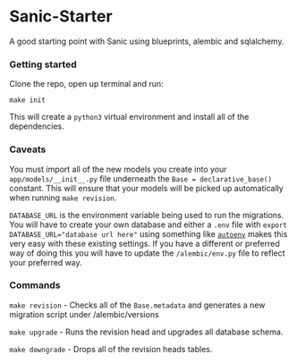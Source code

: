 # Sanic-Starter
A good starting point with Sanic using blueprints, alembic and sqlalchemy.


### Getting started
Clone the repo, open up terminal and run:

`make init`

This will create a `python3` virtual environment and install all of the
dependencies.



### Caveats
You must import all of the new models you create into your `app/models/__init__.py`
file underneath the `Base = declarative_base()` constant. This will ensure
that your models will be picked up automatically when running `make revision`.


`DATABASE_URL` is the environment variable being used to run the migrations.
You will have to create your own database and either a `.env` file with `export DATABASE_URL="database url here"`
using something like [`autoenv`](https://github.com/kennethreitz/autoenv) makes this very easy with these existing settings.
If you have a different or preferred way of doing this you will have to update the
`/alembic/env.py` file to reflect your preferred way.


### Commands

`make revision` - Checks all of the `Base.metadata` and generates a new
migration script under /alembic/versions


`make upgrade` - Runs the revision head and upgrades all database schema.


`make downgrade` - Drops all of the revision heads tables.